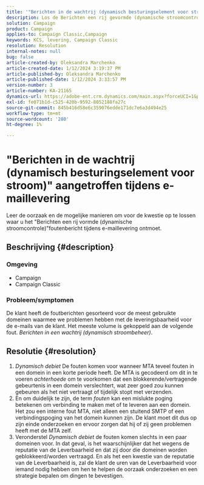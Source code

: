 ```yaml
---
title: '"Berichten in de wachtrij (dynamisch besturingselement voor stroom)" aangetroffen tijdens e-maillevering'
description: Los de Berichten een rij gevormde (dynamische stroomcontrole) fout tijdens e-maillevering op
solution: Campaign
product: Campaign
applies-to: Campaign Classic,Campaign
keywords: KCS, levering, Campaign Classic
resolution: Resolution
internal-notes: null
bug: false
article-created-by: Oleksandra Marchenko
article-created-date: 1/12/2024 3:19:37 PM
article-published-by: Oleksandra Marchenko
article-published-date: 1/12/2024 3:33:57 PM
version-number: 3
article-number: KA-21165
dynamics-url: https://adobe-ent.crm.dynamics.com/main.aspx?forceUCI=1&pagetype=entityrecord&etn=knowledgearticle&id=c1d08afc-5db1-ee11-a569-6045bd006b4b
exl-id: fe071b1d-c525-420b-9592-8052188fa27c
source-git-commit: 845b416d58e6c359076edde171dc7e6a3d494e25
workflow-type: tm+mt
source-wordcount: '280'
ht-degree: 1%

---
```


# &quot;Berichten in de wachtrij (dynamisch besturingselement voor stroom)&quot; aangetroffen tijdens e-maillevering


Leer de oorzaak en de mogelijke manieren om voor de kwestie op te lossen waar u het &quot;Berichten een rij vormde (dynamische stroomcontrole)&quot;foutenbericht tijdens e-maillevering ontmoet.

## Beschrijving {#description}


### <b>Omgeving</b>

- Campaign
- Campaign Classic




### <b>Probleem/symptomen</b>

De klant heeft de foutberichten gesorteerd voor de meest gebruikte domeinen waarmee we problemen hebben met de leveringsbaarheid voor de e-mails van de klant. Het meeste volume is gekoppeld aan de volgende fout. *Berichten in een wachtrij (dynamisch stroombeheer)*.


## Resolutie {#resolution}


1. *Dynamisch debiet* De fouten komen voor wanneer MTA teveel fouten in een domein in een korte periode heeft. De MTA is gecodeerd om dit in te voeren *achterhoede* om te voorkomen dat een blokkerende/vertragende gebeurtenis in een domein verslechtert, wat zeer goed zou kunnen gebeuren als het niet vertraagt of tijdelijk stopt met verzenden.
2. En om duidelijk te zijn, de term *fouten* kan een mislukte poging betekenen om verbinding te maken met of te leveren aan een domein. Het zou een interne fout MTA, niet alleen een stuitend SMTP of een verbindingspoging van het domein kunnen zijn. De klant moet dit dus op zijn einde onderzoeken en ervoor zorgen dat hij of zij geen problemen heeft met de MTA zelf.
3. Veronderstel *Dynamisch debiet* de fouten komen slechts in een paar domeinen voor. In dat geval, is het waarschijnlijker dat het wegens de reputatie van de Leverbaarheid en dat zij door die domeinen worden geblokkeerd/worden vertraagd. En als het een kwestie van de reputatie van de Leverbaarheid is, zal de klant de uren van de Leverbaarheid voor iemand nodig hebben om hen te helpen de oorzaak onderzoeken en een strategie bepalen om dingen te bevestigen.
